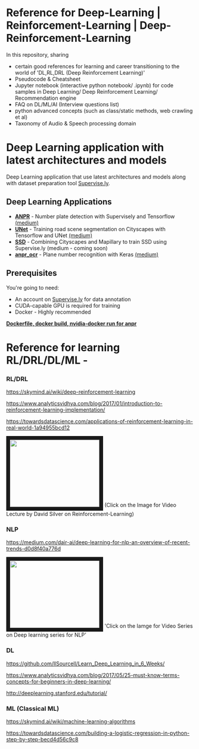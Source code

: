 # Reference for Deep-Learning | Reinforcement-Learning | Deep-Reinforcement-Learning
In this repository, sharing 
 - certain good references for learning and career transitioning to the world of 'DL,RL,DRL (Deep Reinforcement Learning)'
 - Pseudocode & Cheatsheet
 - Jupyter notebook (interactive python notebook/ .ipynb) for code samples in Deep Learning/ Deep Reinforcement Learning/ Recommendation engine
 - FAQ on DL/ML/AI (Interview questions list)
 - python advanced concepts (such as class/static methods, web crawling et al)
 - Taxonomy of Audio & Speech processing domain

# Deep Learning application with latest architectures and models
Deep Learning application that use latest architectures and models along with dataset preparation tool [Supervise.ly](https://supervise.ly).

Deep Learning Applications
---------
- **[ANPR](anpr)** - Number plate detection with Supervisely and Tensorflow [(medium)](https://medium.com/p/e84c74d4382c)
- **[UNet](unet_training)** - Training road scene segmentation on Cityscapes with Tensorflow and UNet [(medium)](https://medium.com/p/1232314781a8)
- **[SSD](ssd)** - Combining Cityscapes and Mapillary to train SSD using Supervise.ly (medium - coming soon)
- **[anpr_ocr](anpr_ocr)** - Plane number recognition with Keras [(medium)](https://hackernoon.com/latest-deep-learning-ocr-with-keras-and-supervisely-in-15-minutes-34aecd630ed8)

Prerequisites
-------------
You're going to need:
- An account on [Supervise.ly](https://supervise.ly) for data annotation
- CUDA-capable GPU is required for training
- Docker - Highly recommended

**[Dockerfile, docker build, nvidia-docker run for anpr](anpr/docker)**

# Reference for learning RL/DRL/DL/ML -  


### RL/DRL

https://skymind.ai/wiki/deep-reinforcement-learning

https://www.analyticsvidhya.com/blog/2017/01/introduction-to-reinforcement-learning-implementation/

https://towardsdatascience.com/applications-of-reinforcement-learning-in-real-world-1a94955bcd12

<a href="https://www.youtube.com/watch?v=2pWv7GOvuf0"><img src="https://thumbs.gfycat.com/GreedyLeadingAnophelesmosquito-max-1mb.gif" width="240" height="180" border="10"/></a> (Click on the Image for Video Lecture by David Silver on Reinforcement-Learning)



### NLP

https://medium.com/dair-ai/deep-learning-for-nlp-an-overview-of-recent-trends-d0d8f40a776d

<a href="https://www.youtube.com/watch?v=RP3tZFcC2e8&list=PL613dYIGMXoZBtZhbyiBqb0QtgK6oJbpm"><img src="https://sknadig.me/assets/posts/att_basics/att_basic.gif" width="240" height="180" border="10"/></a> 'Click on the Iamge for Video Series on Deep learning series for NLP'

 
### DL

https://github.com/llSourcell/Learn_Deep_Learning_in_6_Weeks/

https://www.analyticsvidhya.com/blog/2017/05/25-must-know-terms-concepts-for-beginners-in-deep-learning/

http://deeplearning.stanford.edu/tutorial/



### ML (Classical ML)

https://skymind.ai/wiki/machine-learning-algorithms

https://towardsdatascience.com/building-a-logistic-regression-in-python-step-by-step-becd4d56c9c8




